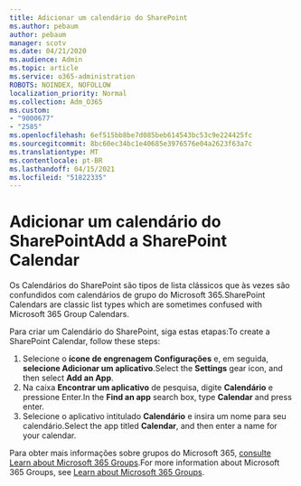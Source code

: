 ```yaml
---
title: Adicionar um calendário do SharePoint
ms.author: pebaum
author: pebaum
manager: scotv
ms.date: 04/21/2020
ms.audience: Admin
ms.topic: article
ms.service: o365-administration
ROBOTS: NOINDEX, NOFOLLOW
localization_priority: Normal
ms.collection: Adm_O365
ms.custom:
- "9000677"
- "2585"
ms.openlocfilehash: 6ef515bb8be7d085beb614543bc53c9e224425fc
ms.sourcegitcommit: 8bc60ec34bc1e40685e3976576e04a2623f63a7c
ms.translationtype: MT
ms.contentlocale: pt-BR
ms.lasthandoff: 04/15/2021
ms.locfileid: "51822335"
---
```

# <a name="add-a-sharepoint-calendar"></a><span data-ttu-id="87716-102">Adicionar um calendário do SharePoint</span><span class="sxs-lookup"><span data-stu-id="87716-102">Add a SharePoint Calendar</span></span>

<span data-ttu-id="87716-103">Os Calendários do SharePoint são tipos de lista clássicos que às vezes são confundidos com calendários de grupo do Microsoft 365.</span><span class="sxs-lookup"><span data-stu-id="87716-103">SharePoint Calendars are classic list types which are sometimes confused with Microsoft 365 Group Calendars.</span></span>
 
<span data-ttu-id="87716-104">Para criar um Calendário do SharePoint, siga estas etapas:</span><span class="sxs-lookup"><span data-stu-id="87716-104">To create a SharePoint Calendar, follow these steps:</span></span>
 
1.  <span data-ttu-id="87716-105">Selecione o **ícone de engrenagem Configurações** e, em seguida, **selecione Adicionar um aplicativo**.</span><span class="sxs-lookup"><span data-stu-id="87716-105">Select the **Settings** gear icon, and then select **Add an App**.</span></span>
2.  <span data-ttu-id="87716-106">Na caixa **Encontrar um aplicativo** de pesquisa, digite **Calendário** e pressione Enter.</span><span class="sxs-lookup"><span data-stu-id="87716-106">In the **Find an app** search box, type **Calendar** and press enter.</span></span>
3.  <span data-ttu-id="87716-107">Selecione o aplicativo intitulado **Calendário** e insira um nome para seu calendário.</span><span class="sxs-lookup"><span data-stu-id="87716-107">Select the app titled **Calendar**, and then enter a name for your calendar.</span></span>

<span data-ttu-id="87716-108">Para obter mais informações sobre grupos do Microsoft 365, [consulte Learn about Microsoft 365 Groups](https://support.office.com/article/Learn-about-Office-365-groups-b565caa1-5c40-40ef-9915-60fdb2d97fa2).</span><span class="sxs-lookup"><span data-stu-id="87716-108">For more information about Microsoft 365 Groups, see [Learn about Microsoft 365 Groups](https://support.office.com/article/Learn-about-Office-365-groups-b565caa1-5c40-40ef-9915-60fdb2d97fa2).</span></span>

